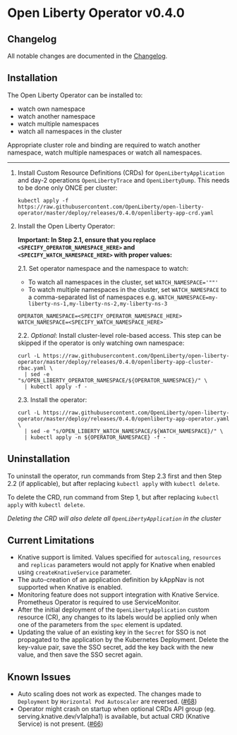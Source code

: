# Open Liberty Operator v0.4.0

## Changelog

All notable changes are documented in the [Changelog](/CHANGELOG.md#0.4.0).

## Installation

The Open Liberty Operator can be installed to:

- watch own namespace
- watch another namespace
- watch multiple namespaces
- watch all namespaces in the cluster

Appropriate cluster role and binding are required to watch another namespace, watch multiple namespaces or watch all namespaces.

---

1. Install Custom Resource Definitions (CRDs) for `OpenLibertyApplication` and day-2 operations `OpenLibertyTrace` and `OpenLibertyDump`. This needs to be done only ONCE per cluster:

    ```console
    kubectl apply -f https://raw.githubusercontent.com/OpenLiberty/open-liberty-operator/master/deploy/releases/0.4.0/openliberty-app-crd.yaml
    ```

2. Install the Open Liberty Operator:

    **Important: In Step 2.1, ensure that you replace  `<SPECIFY_OPERATOR_NAMESPACE_HERE>` and `<SPECIFY_WATCH_NAMESPACE_HERE>` with proper values:**

    2.1. Set operator namespace and the namespace to watch:

    - To watch all namespaces in the cluster, set `WATCH_NAMESPACE='""'`
    - To watch multiple namespaces in the cluster, set `WATCH_NAMESPACE` to a comma-separated list of namespaces e.g. `WATCH_NAMESPACE=my-liberty-ns-1,my-liberty-ns-2,my-liberty-ns-3`

    ```console
    OPERATOR_NAMESPACE=<SPECIFY_OPERATOR_NAMESPACE_HERE>
    WATCH_NAMESPACE=<SPECIFY_WATCH_NAMESPACE_HERE>
    ```

    2.2. _Optional_: Install cluster-level role-based access. This step can be skipped if the operator is only watching own namespace:
  
    ```console
    curl -L https://raw.githubusercontent.com/OpenLiberty/open-liberty-operator/master/deploy/releases/0.4.0/openliberty-app-cluster-rbac.yaml \
      | sed -e "s/OPEN_LIBERTY_OPERATOR_NAMESPACE/${OPERATOR_NAMESPACE}/" \
      | kubectl apply -f -
    ```

    2.3. Install the operator:

    ```console
    curl -L https://raw.githubusercontent.com/OpenLiberty/open-liberty-operator/master/deploy/releases/0.4.0/openliberty-app-operator.yaml \
      | sed -e "s/OPEN_LIBERTY_WATCH_NAMESPACE/${WATCH_NAMESPACE}/" \
      | kubectl apply -n ${OPERATOR_NAMESPACE} -f -
    ```

## Uninstallation

To uninstall the operator, run commands from Step 2.3 first and then Step 2.2 (if applicable), but after replacing `kubectl apply` with `kubectl delete`.

To delete the CRD, run command from Step 1, but after replacing `kubectl apply` with `kubectl delete`.

_Deleting the CRD will also delete all `OpenLibertyApplication` in the cluster_

## Current Limitations

- Knative support is limited. Values specified for `autoscaling`, `resources` and `replicas` parameters would not apply for Knative when enabled using `createKnativeService` parameter.
- The auto-creation of an application definition by kAppNav is not supported when Knative is enabled.
- Monitoring feature does not support integration with Knative Service. Prometheus Operator is required to use ServiceMonitor.
- After the initial deployment of the `OpenLibertyApplication` custom resource (CR), any changes to its labels would be applied only when one of the parameters from the `spec` element is updated.
- Updating the value of an existing key in the `Secret` for SSO is not propagated to the application by the Kubernetes Deployment. Delete the key-value pair, save the SSO secret, add the key back with the new value, and then save the SSO secret again.

## Known Issues

- Auto scaling does not work as expected. The changes made to `Deployment` by `Horizontal Pod Autoscaler` are reversed. ([#68](https://github.com/application-stacks/runtime-component-operator/issues/68))
- Operator might crash on startup when optional CRDs API group (eg. serving.knative.dev/v1alpha1) is available, but actual CRD (Knative Service) is not present. ([#66](https://github.com/application-stacks/runtime-component-operator/issues/66))